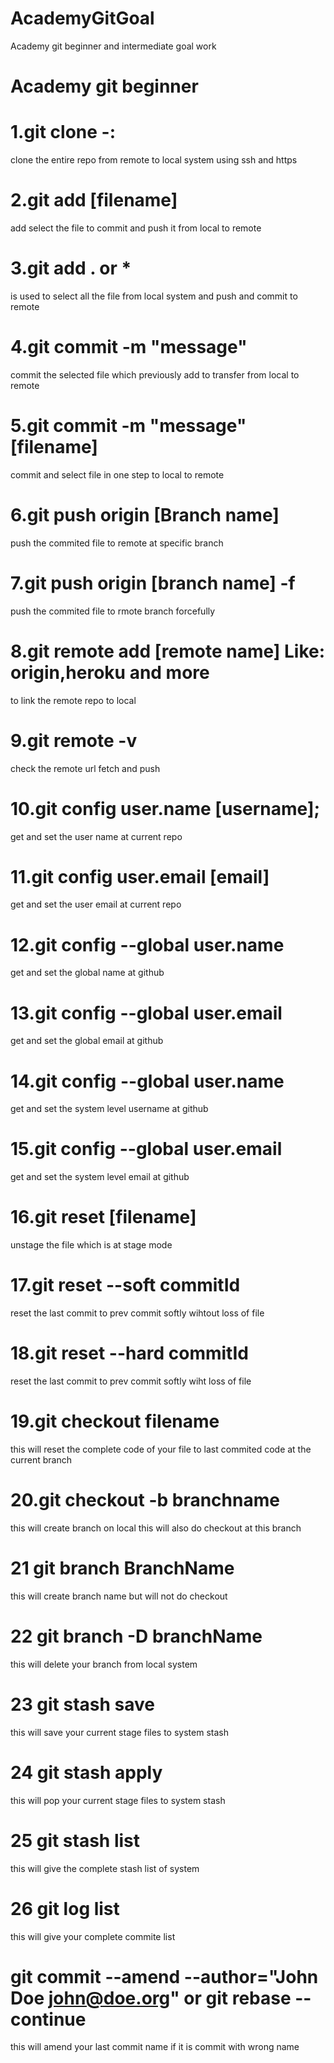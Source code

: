 # AcademyGitGoal
Academy git beginner and intermediate goal work 
# Academy git beginner
# 1.git clone -:   
clone the entire repo from remote to local system using ssh and https
# 2.git add [filename] 
add select the file to commit and push it from local to remote
# 3.git add . or * 
is used to select all the file from local system and push and commit to remote
# 4.git commit -m "message" 
commit the selected file which previously add to transfer from local to remote
# 5.git commit -m "message" [filename]
commit and select file in one step to local to remote
# 6.git push origin [Branch name] 
push the commited file to remote at specific branch
# 7.git push origin [branch name] -f 
push the commited file to rmote branch forcefully
# 8.git remote add [remote name] Like: origin,heroku and more
to link the remote repo to local 
# 9.git remote -v
check the remote url fetch and push
# 10.git config user.name [username];
get and set the user name at current repo
# 11.git config user.email [email]
get and set the user email at current repo
# 12.git config --global user.name
get and set the global name at github 
# 13.git config --global user.email
get and set the global email at github
# 14.git config --global user.name
get and set the system level username at github
# 15.git config --global user.email
get and set the system level email at github
# 16.git reset [filename]
unstage the file which is at stage mode
# 17.git reset --soft commitId
reset the last commit to prev commit softly wihtout loss of file
# 18.git reset --hard commitId
reset the last commit to prev commit softly wiht loss of file
# 19.git checkout filename 
this will reset the complete code of your file to last commited code at the current branch
# 20.git checkout -b branchname
this will create branch on local  this will also do checkout at this branch
# 21 git branch BranchName
this will create branch name but will not do checkout
# 22 git branch -D branchName
this will delete your branch from local system
# 23 git stash save
this will save your current stage files to system stash
# 24 git stash apply
this will pop your current stage files to system stash
# 25 git stash list
this will give the complete stash list of system
# 26 git log list
this will give your complete commite list
# git commit --amend --author="John Doe <john@doe.org>" or git rebase --continue
this will amend your last commit name if it is commit with wrong name
